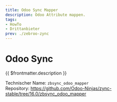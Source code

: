 ```yaml
---
title: Odoo Sync Mapper
description: Odoo Attribute mappen.
tags:
- HowTo
- Drittanbieter
prev: ./zebroo-zync
---
```

# Odoo Sync

{{ $frontmatter.description }}

Technischer Name: `zbsync_odoo_mapper`\
Repository: <https://github.com/Odoo-Ninjas/zync-stable/tree/16.0/zbsync_odoo_mapper>
